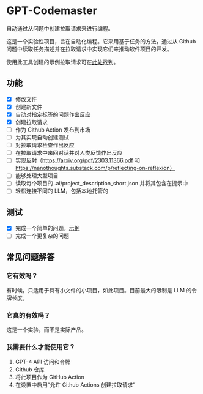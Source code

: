 # GPT-Codemaster

自动通过从问题中创建拉取请求来进行编程。

这是一个实验性项目，旨在自动化编程。它采用基于任务的方法，通过从 Github 问题中读取任务描述并在拉取请求中实现它们来推动软件项目的开发。

使用此工具创建的示例拉取请求可在[此处](https://github.com/dex3r/GPT-Codemaster/pulls?q=is%3Apr+label%3A%22GPT-Codemaster+example%22+)找到。

## 功能
 - [x] 修改文件
 - [x] 创建新文件
 - [x] 自动对指定标签的问题作出反应
 - [x] 创建拉取请求
 - [ ] 作为 Github Action 发布到市场
 - [ ] 为其实现自动创建测试
 - [ ] 对拉取请求检查作出反应
 - [ ] 在拉取请求中来回对话并对人类反馈作出反应
 - [ ] 实现反射（https://arxiv.org/pdf/2303.11366.pdf 和 https://nanothoughts.substack.com/p/reflecting-on-reflexion）
 - [ ] 能够处理大型项目
 - [ ] 读取每个项目的 .ai/project_description_short.json 并将其包含在提示中
 - [ ] 轻松连接不同的 LLM，包括本地托管的

## 测试
 - [x] 完成一个简单的问题，[示例](https://github.com/dex3r/GPT-Codemaster/pull/2)
 - [ ] 完成一个更复杂的问题

## 常见问题解答

### 它有效吗？
有时候，只适用于具有小文件的小项目，如此项目。目前最大的限制是 LLM 的令牌长度。

### 它真的有效吗？
这是一个实验，而不是实际产品。

### 我需要什么才能使用它？
1. GPT-4 API 访问和令牌
1. Github 仓库
1. 将此项目作为 GitHub Action
1. 在设置中启用“允许 Github Actions 创建拉取请求”
